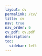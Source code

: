 ```yaml
---
layout: cv
permalink: /cv/
title: cv
nav: true
nav_order: 6
cv_pdf: cv.pdf
description:
toc:
  sidebar: left
---
```

